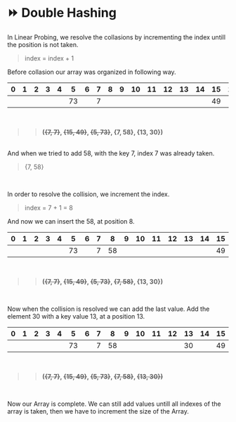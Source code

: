 # :fast_forward: Double Hashing

In Linear Probing, we resolve the collasions by incrementing the index untill the position is not taken.
> index = index + 1

Before collasion our array was organized in following way.

|  0  |  1  |  2  |  3  |  4  |  5  |  6  |  7  |  8  |  9  |  10 |  11 |  12 |  13 |  14 |  15 |  16 |
|:---:|:---:|:---:|:---:|:---:|:---:|:---:|:---:|:---:|:---:|:---:|:---:|:---:|:---:|:---:|:---:|:---:|
|     |     |     |     |     |  73 |     |  7  |     |     |     |     |     |     |     |  49 |     |

<br />

>>__(~~{7, 7}~~, ~~{15, 49}~~, ~~{5, 73}~~, {7, 58}, {13, 30})__

<br />
And when we tried to add 58, with the key 7, index 7 was already taken.

<br />

> {7, 58}
  
<br />

In order to resolve the collision, we increment the index.

> index = 7 + 1 = 8

And now we can insert the 58, at position 8.

|  0  |  1  |  2  |  3  |  4  |  5  |  6  |  7  |  8  |  9  |  10 |  11 |  12 |  13 |  14 |  15 |  16 |
|:---:|:---:|:---:|:---:|:---:|:---:|:---:|:---:|:---:|:---:|:---:|:---:|:---:|:---:|:---:|:---:|:---:|
|     |     |     |     |     |  73 |     |  7  |  58 |     |     |     |     |     |     |  49 |     |

<br />

>>__(~~{7, 7}~~, ~~{15, 49}~~, ~~{5, 73}~~, ~~{7, 58}~~, {13, 30})__

<br />

Now when the collision is resolved we can add the last value. Add the element 30 with a key value 13, at a position 13.

|  0  |  1  |  2  |  3  |  4  |  5  |  6  |  7  |  8  |  9  |  10 |  11 |  12 |  13 |  14 |  15 |  16 |
|:---:|:---:|:---:|:---:|:---:|:---:|:---:|:---:|:---:|:---:|:---:|:---:|:---:|:---:|:---:|:---:|:---:|
|     |     |     |     |     |  73 |     |  7  |  58 |     |     |     |     |  30 |     |  49 |     |

<br />

>>__(~~{7, 7}~~, ~~{15, 49}~~, ~~{5, 73}~~, ~~{7, 58}~~, ~~{13, 30})~~__

<br />

Now our Array is complete. We can still add values untill all indexes of the array is taken, then we have to increment the size of the Array.
